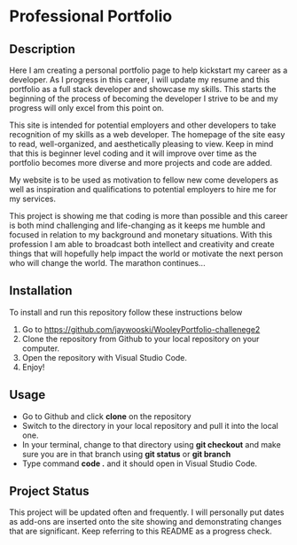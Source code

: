# Professional Portfolio

## Description
Here I am creating a personal portfolio page to help kickstart my career as a developer. As I progress in this career, I will update my resume and this portfolio as a full stack developer and showcase my skills. This starts the beginning of the process of becoming the developer I strive to be and my progress will only excel from this point on. 

This site is intended for potential employers and other developers to take recognition of my skills as a web developer. The homepage of the site easy to read, well-organized, and aesthetically pleasing to view. Keep in mind that this is beginner level coding and it will improve over time as the portfolio becomes more diverse and more projects and code are added.

My website is to be used as motivation to fellow new come developers as well as inspiration and qualifications to potential employers to hire me for my services. 

This project is showing me that coding is more than possible and this career is both mind challenging and life-changing as it keeps me humble and focused in relation to my background and monetary situations. With this profession I am able to broadcast both intellect and creativity and create things that will hopefully help impact the world or motivate the next person who will change the world. The marathon continues...

## Installation
To install and run this repository follow these instructions below
1. Go to https://github.com/jaywooski/WooleyPortfolio-challenege2
2. Clone the repository from Github to your local repository on your computer.
3. Open the  repository with Visual Studio Code.
4. Enjoy!


## Usage
* Go to Github and click **clone** on the repository
* Switch to the directory in your local repository and pull it into the local one. 
* In your terminal, change to that directory using **git checkout** and make sure you are in that branch using **git status** or **git branch**
* Type command **code .** and it should open in Visual Studio Code.

## Project Status
This project will be updated often and frequently. I will personally put dates as add-ons are inserted onto the site showing and demonstrating changes that are significant. Keep referring to this README as a progress check. 